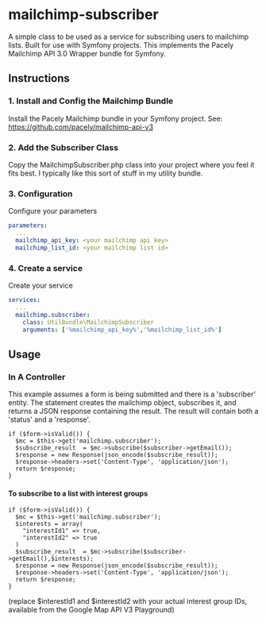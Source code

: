 # mailchimp-subscriber
A simple class to be used as a service for subscribing users to mailchimp lists.  Built for use with Symfony projects. This implements the Pacely Mailchimp API 3.0 Wrapper bundle for Symfony.

## Instructions
### 1. Install and Config the Mailchimp Bundle
Install the Pacely Mailchimp bundle in your Symfony project. See: https://github.com/pacely/mailchimp-api-v3

### 2. Add the Subscriber Class
Copy the MailchimpSubscriber.php class into your project where you feel it fits best.  I typically like this sort of stuff in my utility bundle.

### 3. Configuration
Configure your parameters
```#app/config/parameters.yml
parameters:
  ...
  mailchimp_api_key: <your mailchimp api key>
  mailchimp_list_id: <your mailchimp list id>
```

### 4. Create a service
Create your service
```#app/config/services.yml
services:
  ...
  mailchimp.subscriber:
    class: UtilBundle\MailchimpSubscriber
    arguments: ['%mailchimp_api_key%','%mailchimp_list_id%']
```

## Usage

### In A Controller
This example assumes a form is being submitted and there is a 'subscriber' entity.  The statement creates the mailchimp object, subscribes it, and returns a JSON response containing the result.  The result will contain both a 'status' and a 'response'.

```#controller
if ($form->isValid()) {
  $mc = $this->get('mailchimp.subscriber');
  $subscribe_result  = $mc->subscribe($subscriber->getEmail());
  $response = new Response(json_encode($subscribe_result));
  $response->headers->set('Content-Type', 'application/json');
  return $response;
}
```
#### To subscribe to a list with interest groups
```#controller
if ($form->isValid()) {
  $mc = $this->get('mailchimp.subscriber');
  $interests = array(
    "interestId1" => true,
    "interestId2" => true
  )
  $subscribe_result  = $mc->subscribe($subscriber->getEmail(),$interests);
  $response = new Response(json_encode($subscribe_result));
  $response->headers->set('Content-Type', 'application/json');
  return $response;
}
```
(replace $interestId1 and $interestId2 with your actual interest group IDs, available from the Google Map API V3 Playground)
